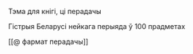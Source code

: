 Тэма для кнігі, ці перадачы

Гістрыя Беларусі нейкага перыяда ў 100 прадметах

[[@ фармат перадачы]]
